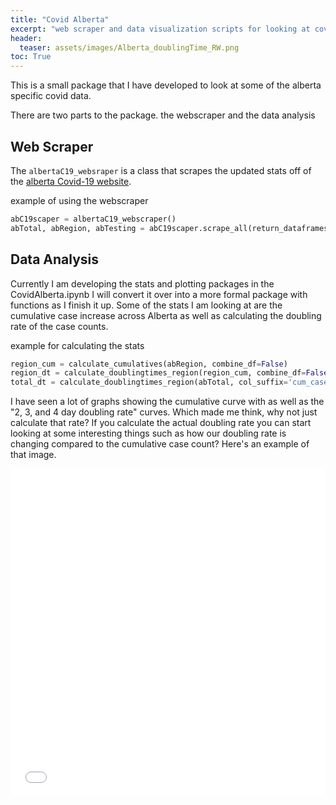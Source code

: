 ```yaml
---
title: "Covid Alberta"
excerpt: "web scraper and data visualization scripts for looking at covid-19 data from the alberta website"
header:
  teaser: assets/images/Alberta_doublingTime_RW.png
toc: True
---
```


This is a small package that I have developed to look at some of the alberta specific covid data.

There are two parts to the package. the webscraper and the data analysis

## Web Scraper

The `albertaC19_websraper` is a class that scrapes the updated stats off of the [alberta Covid-19 website](https://covid19stats.alberta.ca/).

example of using the webscraper
```python
abC19scaper = albertaC19_webscraper()
abTotal, abRegion, abTesting = abC19scaper.scrape_all(return_dataframes=True)
```

## Data Analysis

Currently I am developing the stats and plotting packages in the CovidAlberta.ipynb
I will convert it over into a more formal package with functions as I finish it up. Some of the stats I am looking at are the cumulative case increase across Alberta as well as calculating the doubling rate of the case counts.

example for calculating the stats

```python
region_cum = calculate_cumulatives(abRegion, combine_df=False)
region_dt = calculate_doublingtimes_region(region_cum, combine_df=False)
total_dt = calculate_doublingtimes_region(abTotal, col_suffix='cum_cases', combine_df=False)
```

I have seen a lot of graphs showing the cumulative curve with as well as the "2, 3, and 4 day doubling rate" curves. Which made me think, why not just calculate that rate? If you calculate the actual doubling rate you can start looking at some interesting things such as how our doubling rate is changing compared to the cumulative case count? Here's an example of that image.

<iframe id="igraph" scrolling="no" style="border:none;"
seamless="seamless"
src="/assets/images/Alberta_doublingTime_RW.html"
alt="Doubling Time by Case Count"
height="525" width="100%"></iframe>
